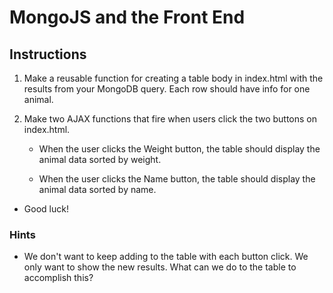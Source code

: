 # MongoJS and the Front End

## Instructions

1. Make a reusable function for creating a table body in index.html with the results from your MongoDB query. Each row should have info for one animal.

2. Make two AJAX functions that fire when users click the two buttons on index.html.
    
   * When the user clicks the Weight button, the table should display the animal data sorted by weight.
   
   * When the user clicks the Name button, the table should display the animal data sorted by name.

* Good luck!

### Hints

* We don't want to keep adding to the table with each button click. We only want to show the new results.
What can we do to the table to accomplish this?
